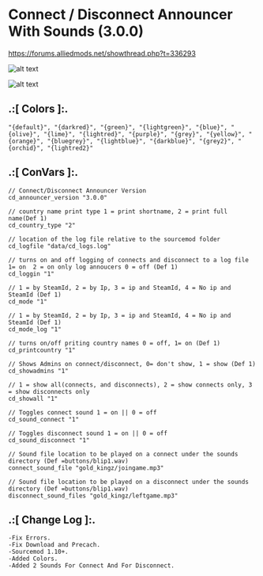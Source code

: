 # Connect / Disconnect Announcer With Sounds (3.0.0)
https://forums.alliedmods.net/showthread.php?t=336293

![alt text](https://github.com/oqyh/Connect-Announcer-With-Sounds/blob/main/images/connect.png?raw=true)

![alt text](https://github.com/oqyh/Connect-Announcer-With-Sounds/blob/main/images/disconnect.png?raw=true)


## .:[ Colors ]:.
```
"{default}", "{darkred}", "{green}", "{lightgreen}", "{blue}", "{olive}", "{lime}", "{lightred}", "{purple}", "{grey}", "{yellow}", "{orange}", "{bluegrey}", "{lightblue}", "{darkblue}", "{grey2}", "{orchid}", "{lightred2}"
```


## .:[ ConVars ]:.
```
// Connect/Disconnect Announcer Version
cd_announcer_version "3.0.0"

// country name print type 1 = print shortname, 2 = print full name(Def 1)
cd_country_type "2"

// location of the log file relative to the sourcemod folder
cd_logfile "data/cd_logs.log"

// turns on and off logging of connects and disconnect to a log file 1= on  2 = on only log annoucers 0 = off (Def 1)
cd_loggin "1"

// 1 = by SteamId, 2 = by Ip, 3 = ip and SteamId, 4 = No ip and SteamId (Def 1)
cd_mode "1"

// 1 = by SteamId, 2 = by Ip, 3 = ip and SteamId, 4 = No ip and SteamId (Def 1)
cd_mode_log "1"

// turns on/off priting country names 0 = off, 1= on (Def 1)
cd_printcountry "1"

// Shows Admins on connect/disconnect, 0= don't show, 1 = show (Def 1)
cd_showadmins "1"

// 1 = show all(connects, and disconnects), 2 = show connects only, 3 = show disconnects only
cd_showall "1"

// Toggles connect sound 1 = on || 0 = off
cd_sound_connect "1"

// Toggles disconnect sound 1 = on || 0 = off
cd_sound_disconnect "1"

// Sound file location to be played on a connect under the sounds directory (Def =buttons/blip1.wav)
connect_sound_file "gold_kingz/joingame.mp3"

// Sound file location to be played on a disconnect under the sounds directory (Def =buttons/blip1.wav)
disconnect_sound_files "gold_kingz/leftgame.mp3"
```


## .:[ Change Log ]:.
```
-Fix Errors.
-Fix Download and Precach.
-Sourcemod 1.10+.
-Added Colors.
-Added 2 Sounds For Connect And For Disconnect.
```
